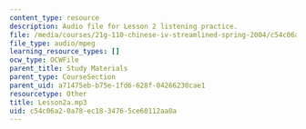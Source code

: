 ```yaml
---
content_type: resource
description: Audio file for Lesson 2 listening practice.
file: /media/courses/21g-110-chinese-iv-streamlined-spring-2004/c54c06a20a78ec1834765ce60112aa0a_Lesson2a.mp3
file_type: audio/mpeg
learning_resource_types: []
ocw_type: OCWFile
parent_title: Study Materials
parent_type: CourseSection
parent_uid: a71475eb-b75e-1fd6-628f-04266230cae1
resourcetype: Other
title: Lesson2a.mp3
uid: c54c06a2-0a78-ec18-3476-5ce60112aa0a
---
```

